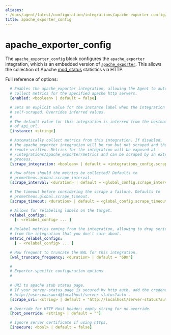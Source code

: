 ```yaml
---
aliases:
- /docs/agent/latest/configuration/integrations/apache-exporter-config/
title: apache_exporter_config
---
```


# apache_exporter_config

The `apache_exporter_config` block configures the `apache_exporter` integration,
which is an embedded version of
[`apache_exporter`](https://github.com/Lusitaniae/apache_exporter). This allows the collection of Apache [mod_status](https://httpd.apache.org/docs/current/mod/mod_status.html) statistics via HTTP.

Full reference of options:

```yaml
  # Enables the apache_exporter integration, allowing the Agent to automatically
  # collect metrics for the specified apache http servers.
  [enabled: <boolean> | default = false]

  # Sets an explicit value for the instance label when the integration is
  # self-scraped. Overrides inferred values.
  #
  # The default value for this integration is inferred from the hostname portion
  # of api_url.
  [instance: <string>]

  # Automatically collect metrics from this integration. If disabled,
  # the apache_exporter integration will be run but not scraped and thus not
  # remote-written. Metrics for the integration will be exposed at
  # /integrations/apache_exporter/metrics and can be scraped by an external
  # process.
  [scrape_integration: <boolean> | default = <integrations_config.scrape_integrations>]

  # How often should the metrics be collected? Defaults to
  # prometheus.global.scrape_interval.
  [scrape_interval: <duration> | default = <global_config.scrape_interval>]

  # The timeout before considering the scrape a failure. Defaults to
  # prometheus.global.scrape_timeout.
  [scrape_timeout: <duration> | default = <global_config.scrape_timeout>]

  # Allows for relabeling labels on the target.
  relabel_configs:
    [- <relabel_config> ... ]

  # Relabel metrics coming from the integration, allowing to drop series
  # from the integration that you don't care about.
  metric_relabel_configs:
    [ - <relabel_config> ... ]

  # How frequent to truncate the WAL for this integration.
  [wal_truncate_frequency: <duration> | default = "60m"]

  #
  # Exporter-specific configuration options
  #
     
  # URI to apache stub status page.
  # If your server-status page is secured by http auth, add the credentials to the scrape URL following this example:
  # http://user:password@localhost/server-status?auto .
  [scrape_uri: <string> | default = "http://localhost/server-status?auto"]

  # Override for HTTP Host header; empty string for no override.
  [host_override: <string> | default = ""]

  # Ignore server certificate if using https.
  [insecure: <bool> | default = false]

```
